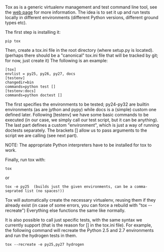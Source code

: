 Tox as is a generic virtualenv management and test command line tool, see the [web page](http://tox.testrun.org/en/0.9/index.html) for more information. The idea is to set it up and run tests locally in different environments (different Python versions, different ground types etc). 

The first step is installing it:

    pip tox

Then, create a tox.ini file in the root directory (where setup.py is located). (perhaps there should be a "canonical" tox.ini file that will be tracked by git; for now, just create it) The following is an example:

    [tox]
    envlist = py25, py26, py27, docs
    [testenv]
    changedir=bin
    commands=python test []
    [testenv:docs]
    commands=python doctest [] 

The first specifies the environments to be tested; py24-py32 are builtin environments (as are jython and pypy) while docs is a (simple) custom one defined later. Following [testenv] we have some basic commands to be executed (in our case, we simply call our test script, but it can be anything). The last part defines a custom "environment", which is just a way of running doctests separately. The brackets [] allow us to pass arguments to the script we are calling (see next part).

NOTE: The appropriate Python interpreters have to be installed for tox to work.

Finally, run tox with:

    tox

or

    tox -e py25  (builds just the given environments, can be a comma-seprated list (no spaces!))

Tox will automatically create the necessary virtualenv, reusing them if they already exist (in case of some errors, you can force a rebuild with "tox --recreate") Everything else functions the same like normally.

It is also possible to call just specific tests, with the same syntax we currently support (that is the reason for [] in the tox.ini file). For example, the following command will recreate the Python 2.5 and 2.7 environments and run the hydrogen tests in them.

    tox --recreate -e py25,py27 hydrogen